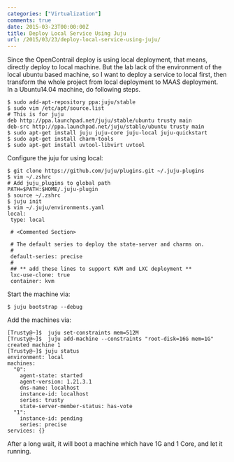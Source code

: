 ```yaml
---
categories: ["Virtualization"]
comments: true
date: 2015-03-23T00:00:00Z
title: Deploy Local Service Using Juju
url: /2015/03/23/deploy-local-service-using-juju/
---
```


Since the OpenContrail deploy is using local deployment, that means, directly deploy to local machine. But the lab lack of the environment of the local ubuntu based machine, so I want to deploy a service to local first, then transform the whole project from local deployment to MAAS deployment.   
In a Ubuntu14.04 machine, do following steps.    

```
$ sudo add-apt-repository ppa:juju/stable 
$ sudo vim /etc/apt/source.list
# This is for juju
deb http://ppa.launchpad.net/juju/stable/ubuntu trusty main 
deb-src http://ppa.launchpad.net/juju/stable/ubuntu trusty main 
$ sudo apt-get install juju juju-core juju-local juju-quickstart
$ sudo apt-get install charm-tools
$ sudo apt-get install uvtool-libvirt uvtool

```
Configure the juju for using local:     

```
$ git clone https://github.com/juju/plugins.git ~/.juju-plugins
$ vim ~/.zshrc
# Add juju_plugins to global path
PATH=$PATH:$HOME/.juju-plugin
$ source ~/.zshrc
$ juju init
$ vim ~/.juju/environments.yaml
local:
 type: local

 # <Commented Section>

 # The default series to deploy the state-server and charms on.
 #
 default-series: precise
 #
 ## ** add these lines to support KVM and LXC deployment **
 lxc-use-clone: true
 container: kvm

```
Start the machine via:   

```
$ juju bootstrap --debug

```
Add the machines via:    

```
[Trusty@~]$  juju set-constraints mem=512M
[Trusty@~]$  juju add-machine --constraints "root-disk=16G mem=1G"
created machine 1
[Trusty@~]$ juju status
environment: local
machines:
  "0":
    agent-state: started
    agent-version: 1.21.3.1
    dns-name: localhost
    instance-id: localhost
    series: trusty
    state-server-member-status: has-vote
  "1":
    instance-id: pending
    series: precise
services: {}

```
After a long wait, it will boot a machine which have 1G and 1 Core, and let it running.     

